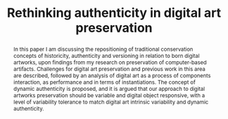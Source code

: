 ---
abstract: In this paper I am discussing the repositioning of traditional conservation
  concepts of historicity, authenticity and versioning in relation to born digital
  artworks, upon findings from my research on preservation of computer-based artifacts.
  Challenges for digital art preservation and previous work in this area are described,
  followed by an analysis of digital art as a process of components interaction, as
  performance and in terms of instantiations. The concept of dynamic authenticity
  is proposed, and it is argued that our approach to digital artworks preservation
  should be variable and digital object responsive, with a level of variability tolerance
  to match digital art intrinsic variability and dynamic authenticity.
creators:
- Innocenti, Perla
date: null
document_url: https://services.phaidra.univie.ac.at/api/object/o:293683/download
grand_parent: iPRES
institutions: []
keywords:
- ischool
- toronto
- canada
- digital preservation
- digital art
- authenticity
- instantions
- perfomances
- music notation
landing_page_url: https://phaidra.univie.ac.at/o:293683
language: eng
layout: publication
license: CC BY-NC-SA 3.0 AT
notes_url: null
parent: iPRES 2012
publication_type: paper
size: 613917
slides_url: null
source_name: iPRES
title: Rethinking authenticity in digital art preservation
year: 2012
---